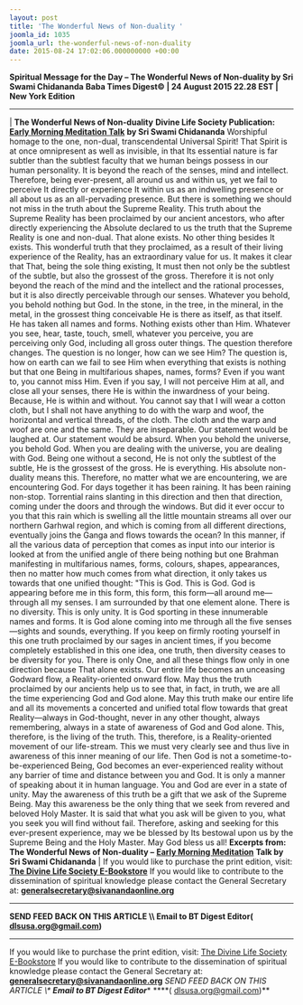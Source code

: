 ```yaml
---
layout: post
title: 'The Wonderful News of Non-duality '
joomla_id: 1035
joomla_url: the-wonderful-news-of-non-duality
date: 2015-08-24 17:02:06.000000000 +00:00
---
```

**Spiritual Message for the Day – The Wonderful News of Non-duality by Sri Swami Chidananda**
 **Baba Times Digest© | 24 August 2015 22.28 EST | New York Edition**
* * *
| 
**The Wonderful News of Non-duality**
**Divine Life Society Publication:** [**Early Morning Meditation Talk**](http://www.dlshq.org/messages/wonderfulnews.htm) **by Sri Swami Chidananda**
Worshipful homage to the one, non-dual, transcendental Universal Spirit! That Spirit is at once omnipresent as well as invisible, in that Its essential nature is far subtler than the subtlest faculty that we human beings possess in our human personality. It is beyond the reach of the senses, mind and intellect. Therefore, being ever-present, all around us and within us, yet we fail to perceive It directly or experience It within us as an indwelling presence or all about us as an all-pervading presence.
But there is something we should not miss in the truth about the Supreme Reality. This truth about the Supreme Reality has been proclaimed by our ancient ancestors, who after directly experiencing the Absolute declared to us the truth that the Supreme Reality is one and non-dual. That alone exists. No other thing besides It exists.
This wonderful truth that they proclaimed, as a result of their living experience of the Reality, has an extraordinary value for us. It makes it clear that That, being the sole thing existing, It must then not only be the subtlest of the subtle, but also the grossest of the gross. Therefore it is not only beyond the reach of the mind and the intellect and the rational processes, but it is also directly perceivable through our senses.
Whatever you behold, you behold nothing but God. In the stone, in the tree, in the mineral, in the metal, in the grossest thing conceivable He is there as itself, as that itself. He has taken all names and forms. Nothing exists other than Him. Whatever you see, hear, taste, touch, smell, whatever you perceive, you are perceiving only God, including all gross outer things.
The question therefore changes. The question is no longer, how can we see Him? The question is, how on earth can we fail to see Him when everything that exists is nothing but that one Being in multifarious shapes, names, forms? Even if you want to, you cannot miss Him. Even if you say, I will not perceive Him at all, and close all your senses, there He is within the inwardness of your being. Because, He is within and without.
You cannot say that I will wear a cotton cloth, but I shall not have anything to do with the warp and woof, the horizontal and vertical threads, of the cloth. The cloth and the warp and woof are one and the same. They are inseparable. Our statement would be laughed at. Our statement would be absurd.
When you behold the universe, you behold God. When you are dealing with the universe, you are dealing with God. Being one without a second, He is not only the subtlest of the subtle, He is the grossest of the gross. He is everything. His absolute non-duality means this. Therefore, no matter what we are encountering, we are encountering God.
For days together it has been raining. It has been raining non-stop. Torrential rains slanting in this direction and then that direction, coming under the doors and through the windows. But did it ever occur to you that this rain which is swelling all the little mountain streams all over our northern Garhwal region, and which is coming from all different directions, eventually joins the Ganga and flows towards the ocean?
In this manner, if all the various data of perception that comes as input into our interior is looked at from the unified angle of there being nothing but one Brahman manifesting in multifarious names, forms, colours, shapes, appearances, then no matter how much comes from what direction, it only takes us towards that one unified thought: "This is God. This is God. God is appearing before me in this form, this form, this form—all around me—through all my senses. I am surrounded by that one element alone. There is no diversity. This is only unity. It is God sporting in these innumerable names and forms. It is God alone coming into me through all the five senses—sights and sounds, everything.
If you keep on firmly rooting yourself in this one truth proclaimed by our sages in ancient times, if you become completely established in this one idea, one truth, then diversity ceases to be diversity for you. There is only One, and all these things flow only in one direction because That alone exists. Our entire life becomes an unceasing Godward flow, a Reality-oriented onward flow.
May thus the truth proclaimed by our ancients help us to see that, in fact, in truth, we are all the time experiencing God and God alone. May this truth make our entire life and all its movements a concerted and unified total flow towards that great Reality—always in God-thought, never in any other thought, always remembering, always in a state of awareness of God and God alone.
This, therefore, is the living of the truth. This, therefore, is a Reality-oriented movement of our life-stream. This we must very clearly see and thus live in awareness of this inner meaning of our life. Then God is not a sometime-to-be-experienced Being, God becomes an ever-experienced reality without any barrier of time and distance between you and God. It is only a manner of speaking about it in human language. You and God are ever in a state of unity.
May the awareness of this truth be a gift that we ask of the Supreme Being. May this awareness be the only thing that we seek from revered and beloved Holy Master. It is said that what you ask will be given to you, what you seek you will find without fail. Therefore, asking and seeking for this ever-present experience, may we be blessed by Its bestowal upon us by the Supreme Being and the Holy Master. May God bless us all!
**Excerpts from:**  **The Wonderful News of Non-duality –** [**Early Morning Meditation**](http://www.dlshq.org/messages/wonderfulnews.htm) **Talk by Sri Swami Chidananda**
 |
If you would like to purchase the print edition, visit: **[The Divine Life Society E-Bookstore](http://www.dlshq.org/download/download.htm)**
If you would like to contribute to the dissemination of spiritual knowledge please contact the General Secretary at: [](mailto:%20%3Cscript%20type=%27text/javascript%27%3E%20%3C%21--%20var%20prefix%20=%20%27ma%27%20+%20%27il%27%20+%20%27to%27;%20var%20path%20=%20%27hr%27%20+%20%27ef%27%20+%20%27=%27;%20var%20addy57016%20=%20%27generalsecretary%27%20+%20%27@%27;%20addy57016%20=%20addy57016%20+%20%27sivanandaonline%27%20+%20%27.%27%20+%20%27org%27;%20document.write%28%27%3Ca%20%27%20+%20path%20+%20%27%5C%27%27%20+%20prefix%20+%20%27:%27%20+%20addy57016%20+%20%27%5C%27%3E%27%29;%20document.write%28addy57016%29;%20document.write%28%27%3C%5C/a%3E%27%29;%20//--%3E%5Cn%20%3C/script%3E%3Cscript%20type=%27text/javascript%27%3E%20%3C%21--%20document.write%28%27%3Cspan%20style=%5C%27display:%20none;%5C%27%3E%27%29;%20//--%3E%20%3C/script%3EThis%20email%20address%20is%20being%20protected%20from%20spambots.%20You%20need%20JavaScript%20enabled%20to%20view%20it.%20%3Cscript%20type=%27text/javascript%27%3E%20%3C%21--%20document.write%28%27%3C/%27%29;%20document.write%28%27span%3E%27%29;%20//--%3E%20%3C/script%3E?subject=Contribution%20to%20Dissemination%20of%20Spiritual%20Knowledge) **generalsecretary@sivanandaonline.org**
****
**SEND FEED BACK ON THIS ARTICLE \\\ Email to BT Digest Editor[](mailto:%20%3Cscript%20type=%27text/javascript%27%3E%20%3C%21--%20var%20prefix%20=%20%27ma%27%20+%20%27il%27%20+%20%27to%27;%20var%20path%20=%20%27hr%27%20+%20%27ef%27%20+%20%27=%27;%20var%20addy72654%20=%20%27dlsusa.org%27%20+%20%27@%27;%20addy72654%20=%20addy72654%20+%20%27gmail%27%20+%20%27.%27%20+%20%27com%27;%20document.write%28%27%3Ca%20%27%20+%20path%20+%20%27%5C%27%27%20+%20prefix%20+%20%27:%27%20+%20addy72654%20+%20%27%5C%27%3E%27%29;%20document.write%28addy72654%29;%20document.write%28%27%3C%5C/a%3E%27%29;%20//--%3E%5Cn%20%3C/script%3E%3Cscript%20type=%27text/javascript%27%3E%20%3C%21--%20document.write%28%27%3Cspan%20style=%5C%27display:%20none;%5C%27%3E%27%29;%20//--%3E%20%3C/script%3EThis%20email%20address%20is%20being%20protected%20from%20spambots.%20You%20need%20JavaScript%20enabled%20to%20view%20it.%20%3Cscript%20type=%27text/javascript%27%3E%20%3C%21--%20document.write%28%27%3C/%27%29;%20document.write%28%27span%3E%27%29;%20//--%3E%20%3C/script%3E?subject=DLS%20Posts)( [dlsusa.org@gmail.com](mailto:dlsusa.org@gmail.com))**
* * *
  
If you would like to purchase the print edition, visit: [The Divine Life Society E-Bookstore](http://www.dlshq.org/download/download.htm)
If you would like to contribute to the dissemination of spiritual knowledge please contact the General Secretary at: **[generalsecretary@sivanandaonline.org](mailto:generalsecretary@sivanandaonline.org)**
**SEND FEED BACK ON THIS ARTICLE \\\**  **Email to BT Digest Editor**** [](mailto:%20%3Cscript%20type=%27text/javascript%27%3E%20%3C%21--%20var%20prefix%20=%20%27ma%27%20+%20%27il%27%20+%20%27to%27;%20var%20path%20=%20%27hr%27%20+%20%27ef%27%20+%20%27=%27;%20var%20addy72654%20=%20%27dlsusa.org%27%20+%20%27@%27;%20addy72654%20=%20addy72654%20+%20%27gmail%27%20+%20%27.%27%20+%20%27com%27;%20document.write%28%27%3Ca%20%27%20+%20path%20+%20%27%5C%27%27%20+%20prefix%20+%20%27:%27%20+%20addy72654%20+%20%27%5C%27%3E%27%29;%20document.write%28addy72654%29;%20document.write%28%27%3C%5C/a%3E%27%29;%20//--%3E%5Cn%20%3C/script%3E%3Cscript%20type=%27text/javascript%27%3E%20%3C%21--%20document.write%28%27%3Cspan%20style=%5C%27display:%20none;%5C%27%3E%27%29;%20//--%3E%20%3C/script%3EThis%20email%20address%20is%20being%20protected%20from%20spambots.%20You%20need%20JavaScript%20enabled%20to%20view%20it.%20%3Cscript%20type=%27text/javascript%27%3E%20%3C%21--%20document.write%28%27%3C/%27%29;%20document.write%28%27span%3E%27%29;%20//--%3E%20%3C/script%3E?subject=DLS%20Posts)****( [dlsusa.org@gmail.com](mailto:dlsusa.org@gmail.com))**  
